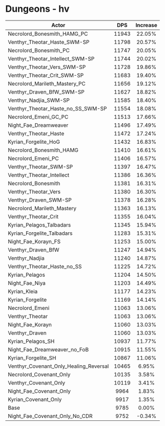 # Dungeons - hv
| Actor | DPS | Increase |
|---|:---:|:---:|
|Necrolord_Bonesmith_HAMG_PC|11943|22.05%|
|Venthyr_Theotar_Haste_SWM-SP|11798|20.57%|
|Necrolord_Bonesmith_PC|11747|20.05%|
|Venthyr_Theotar_Intellect_SWM-SP|11744|20.02%|
|Venthyr_Theotar_Vers_SWM-SP|11728|19.86%|
|Venthyr_Theotar_Crit_SWM-SP|11683|19.40%|
|Necrolord_Marileth_Mastery_PC|11656|19.12%|
|Venthyr_Draven_BfW_SWM-SP|11627|18.82%|
|Venthyr_Nadjia_SWM-SP|11585|18.40%|
|Venthyr_Theotar_Haste_no_SS_SWM-SP|11554|18.08%|
|Necrolord_Emeni_GC_PC|11513|17.66%|
|Night_Fae_Dreamweaver|11496|17.49%|
|Venthyr_Theotar_Haste|11472|17.24%|
|Kyrian_Forgelite_HoG|11432|16.83%|
|Necrolord_Bonesmith_HAMG|11410|16.61%|
|Necrolord_Emeni_PC|11406|16.57%|
|Venthyr_Theotar_SWM-SP|11397|16.47%|
|Venthyr_Theotar_Intellect|11386|16.36%|
|Necrolord_Bonesmith|11381|16.31%|
|Venthyr_Theotar_Vers|11380|16.30%|
|Venthyr_Draven_SWM-SP|11378|16.28%|
|Necrolord_Marileth_Mastery|11363|16.13%|
|Venthyr_Theotar_Crit|11355|16.04%|
|Kyrian_Pelagos_Talbadars|11345|15.94%|
|Kyrian_Forgelite_Talbadars|11283|15.31%|
|Night_Fae_Korayn_FS|11253|15.00%|
|Venthyr_Draven_BfW|11247|14.94%|
|Venthyr_Nadjia|11240|14.87%|
|Venthyr_Theotar_Haste_no_SS|11225|14.72%|
|Kyrian_Pelagos|11204|14.50%|
|Night_Fae_Niya|11203|14.49%|
|Kyrian_Kleia|11177|14.23%|
|Kyrian_Forgelite|11169|14.14%|
|Necrolord_Emeni|11063|13.06%|
|Venthyr_Theotar|11063|13.06%|
|Night_Fae_Korayn|11060|13.03%|
|Venthyr_Draven|11060|13.03%|
|Kyrian_Pelagos_SH|10937|11.77%|
|Night_Fae_Dreamweaver_no_FoB|10915|11.55%|
|Kyrian_Forgelite_SH|10867|11.06%|
|Venthyr_Covenant_Only_Healing_Reversal|10465|6.95%|
|Necrolord_Covenant_Only|10135|3.58%|
|Venthyr_Covenant_Only|10119|3.41%|
|Night_Fae_Covenant_Only|9964|1.83%|
|Kyrian_Covenant_Only|9917|1.35%|
|Base|9785|0.00%|
|Night_Fae_Covenant_Only_No_CDR|9752|-0.34%|
